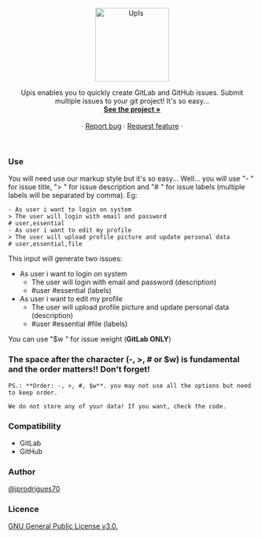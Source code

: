 <p align="center">
  <a href="https://upis.github.io">
    <img src="https://upis.github.io/assets/img/upis.png" alt="UpIs" width=150>
  </a>

  <p align="center">
    Upis enables you to quickly create GitLab and GitHub issues. Submit multiple issues to your git project! It's so easy...
    <br>
    <a href="https://upis.github.io/"><strong>See the project »</strong></a>
    <br>
    <br>
    ·
    <a href="https://github.com/upis/upis.github.io/issues/new">Report bug</a>
    ·
    <a href="https://github.com/upis/upis.github.io/issues/new?labels=feature">Request feature</a>
    ·
  </p>
</p>
<br>

### Use

You will need use our markup style but it's so easy... Well... you will use "- " for issue title, "> " for issue description and "# " for issue labels (multiple labels will be separated by comma). Eg:

```
- As user i want to login on system
> The user will login with email and password
# user,essential
- As user i want to edit my profile
> The user will upload profile picture and update personal data
# user,essential,file
```

This input will generate two issues:
- As user i want to login on system
  - The user will login with email and password (description)
  - #user #essential (labels)
- As user i want to edit my profile
  - The user will upload profile picture and update personal data (description)
  - #user #essential #file (labels)

You can use "$w " for issue weight (**GitLab ONLY**)

### The space after the character (-, >, # or $w) is fundamental and the **order matters**!! Don't forget!

``` note
PS.: **Order: -, >, #, $w**. you may not use all the options but need to keep order.
```

``` note
We do not store any of your data! If you want, check the code.
```

### Compatibility
 - GitLab
 - GitHub

### Author
[@jprodrigues70](https://github.com/jprodrigues70)

### Licence
[GNU General Public License v3.0.](https://choosealicense.com/licenses/gpl-3.0/)
